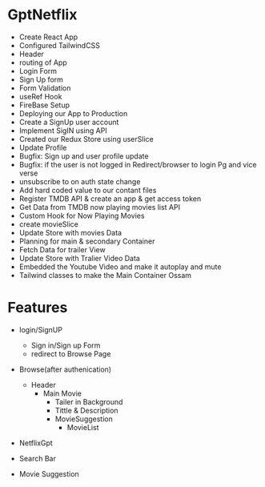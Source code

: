 # GptNetflix
 
 - Create React App
 - Configured TailwindCSS
 - Header
 - routing of App
 - Login Form
 - Sign Up form
 - Form Validation
 - useRef Hook
 - FireBase Setup
 - Deploying our App to Production
 - Create a SignUp user account
 - Implement SigIN using API 
 - Created our Redux Store using userSlice
 - Update Profile
 - Bugfix: Sign up and user profile update
 - Bugfix: if the user is not logged in Redirect/browser to login Pg and vice verse  
 - unsubscribe to on auth state change  
 - Add hard coded value to our contant files
 - Register TMDB API & create an app & get access token
 - Get Data from TMDB now playing movies list API
 - Custom Hook for Now Playing Movies
 - create movieSlice
 - Update Store with movies Data
 - Planning for main & secondary Container
 - Fetch Data for trailer View
- Update Store with Tralier Video Data
 - Embedded the Youtube Video and make it autoplay and mute
 - Tailwind classes to make the Main Container Ossam

# Features
- login/SignUP
  - Sign in/Sign up Form
  - redirect to Browse Page

- Browse(after authenication)
  - Header
    - Main Movie
      - Tailer in Background
      - Tittle & Description
      - MovieSuggestion
          - MovieList

- NetflixGpt
 - Search Bar
 - Movie Suggestion